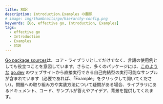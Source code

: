 ```yaml
---
title: 和訳
description: Introduction.Examples の翻訳
# image: img/thambnails/go/hierarchy-config.png
keywords: [Go, effective go, Introduction, Examples]
tags:
  - effective go
  - Introduction
  - Examples
  - 和訳
---
```


[Go package sources](https://go.dev/src/)は、コア・ライブラリとしてだけでなく、言語の使用例としても役立つことを意図しています。さらに、多くのパッケージには、[このような](https://pkg.go.dev/strings#example-Map) [go.dev](https://go.dev/) のウェブサイトから直接実行できる自己完結型の実行可能なサンプルが含まれています（必要であれば、「Example」をクリックして開いてください）。問題への取り組み方や実装方法について疑問がある場合、ライブラリにあるドキュメント、コード、サンプルが答えやアイデア、背景を提供してくれます。

